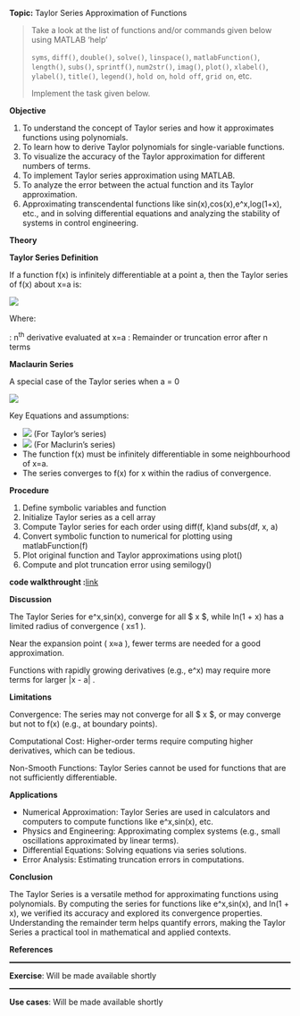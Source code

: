 ﻿
**Topic:** Taylor Series Approximation of Functions

> Take a look at the list of functions and/or commands given below using MATLAB ‘help’  
>  
> `syms`, `diff()`, `double()`, `solve()`, `linspace()`, `matlabFunction()`, `length()`, `subs()`, `sprintf()`, `num2str()`, `imag()`, `plot()`, `xlabel()`, `ylabel()`, `title()`, `legend()`, `hold on`, `hold off`, `grid on`, etc.  
>  
> Implement the task given below.

**Objective**

1. To understand the concept of Taylor series and how it approximates functions using polynomials.
1. To learn how to derive Taylor polynomials for single-variable functions.
1. To visualize the accuracy of the Taylor approximation for different numbers of terms.
1. To implement Taylor series approximation using MATLAB.
1. To analyze the error between the actual function and its Taylor approximation.
1. Approximating transcendental functions like sin(x),cos(x),e^x,log(1+x), etc., and in solving differential equations and analyzing the stability of systems in control engineering. 

**Theory**

**Taylor Series Definition**

If a function f(x) is infinitely differentiable at a point a, then the Taylor series of f(x) about x=a is:

![](./problem_statement/images/exp5a.png)

Where:

: n<sup>th</sup> derivative evaluated at x=a
: Remainder or truncation error after n terms

**Maclaurin Series**

A special case of the Taylor series when a = 0

![](./problem_statement/images/exp5b.png)

Key Equations and assumptions:

- ![](./problem_statement/images/exp5c.png) (For Taylor’s series)
- ![](./problem_statement/images/exp5d.png) (For Maclurin’s series)
- The function f(x) must be infinitely differentiable in some neighbourhood of x=a. 
- The series converges to f(x) for x within the radius of convergence.

**Procedure**

1. Define symbolic variables and function
1. Initialize Taylor series as a cell array
1. Compute Taylor series for each order using diff(f, k)and subs(df, x, a)
1. Convert symbolic function to numerical for plotting using matlabFunction(f)
1. Plot original function and Taylor approximations using plot()        
1. Compute and plot truncation error using semilogy()      

**code walkthrought :**[link](./experiments/experiment_viewer.html?exp=exp7)

**Discussion**

The Taylor Series for  e^x,sin(x), converge for all $ x $, while ln(1 + x) has a limited radius of convergence ( x≤1 ).

Near the expansion point ( x≈a ), fewer terms are needed for a good approximation.

Functions with rapidly growing derivatives (e.g.,  e^x) may require more terms for larger  |x - a| . 

**Limitations**

Convergence: The series may not converge for all $ x $, or may converge but not to f(x) (e.g., at boundary points).

Computational Cost: Higher-order terms require computing higher derivatives, which can be tedious.

Non-Smooth Functions: Taylor Series cannot be used for functions that are not sufficiently differentiable.

**Applications**

- Numerical Approximation: Taylor Series are used in calculators and computers to compute functions like  e^x,sin(x), etc.
- Physics and Engineering: Approximating complex systems (e.g., small oscillations approximated by linear terms).
- Differential Equations: Solving equations via series solutions.
- Error Analysis: Estimating truncation errors in computations.

**Conclusion**

The Taylor Series is a versatile method for approximating functions using polynomials. By computing the series for functions like e^x,sin(x), and ln(1 + x), we verified its accuracy and explored its convergence properties. Understanding the remainder term helps quantify errors, making the Taylor Series a practical tool in mathematical and applied contexts.

**References**
<hr style="border: none; border-top: 1.5px solid #000; margin: 0.5em 0;">

**Exercise**: Will be made available shortly
<hr style="border: none; border-top: 1.5px solid #000; margin: 0.5em 0;">

**Use cases**: Will be made available shortly
